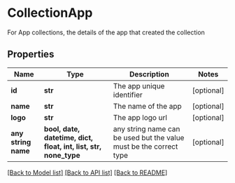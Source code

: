 # CollectionApp

For App collections, the details of the app that created the collection

## Properties
Name | Type | Description | Notes
------------ | ------------- | ------------- | -------------
**id** | **str** | The app unique identifier | [optional] 
**name** | **str** | The name of the app | [optional] 
**logo** | **str** | The app logo url | [optional] 
**any string name** | **bool, date, datetime, dict, float, int, list, str, none_type** | any string name can be used but the value must be the correct type | [optional]

[[Back to Model list]](../README.md#documentation-for-models) [[Back to API list]](../README.md#documentation-for-api-endpoints) [[Back to README]](../README.md)


